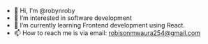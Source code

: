 - 👋 Hi, I’m @robynroby
- 👀 I’m interested in software development
- 🌱 I’m currently learning Frontend development using React.
- 📫 How to reach me is via email: robisonmwaura254@gmail.com

<!---
robynroby/robynroby is a ✨ special ✨ repository because its `README.md` (this file) appears on your GitHub profile.
You can click the Preview link to take a look at your changes.
--->
